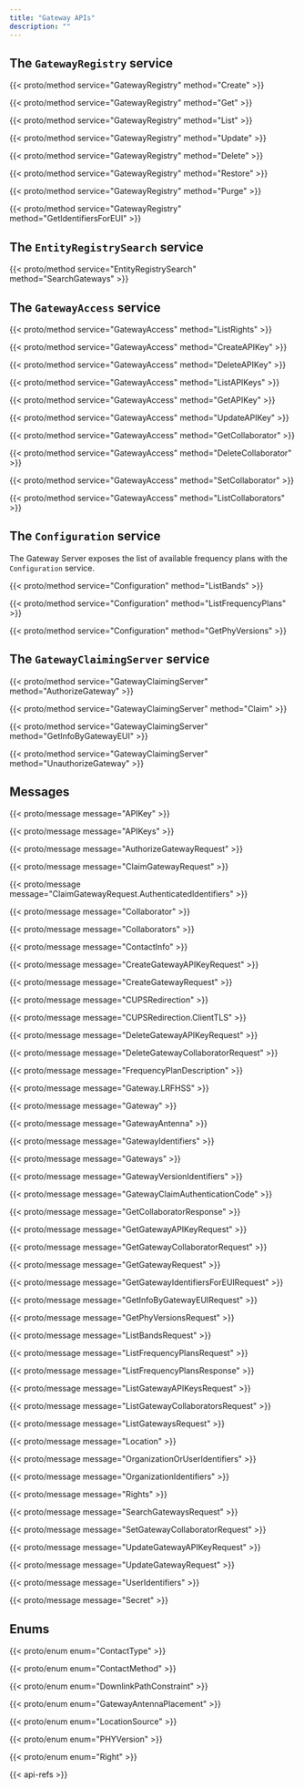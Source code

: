 ```yaml
---
title: "Gateway APIs"
description: ""
---
```


## The `GatewayRegistry` service

{{< proto/method service="GatewayRegistry" method="Create" >}}

{{< proto/method service="GatewayRegistry" method="Get" >}}

{{< proto/method service="GatewayRegistry" method="List" >}}

{{< proto/method service="GatewayRegistry" method="Update" >}}

{{< proto/method service="GatewayRegistry" method="Delete" >}}

{{< proto/method service="GatewayRegistry" method="Restore" >}}

{{< proto/method service="GatewayRegistry" method="Purge" >}}

{{< proto/method service="GatewayRegistry" method="GetIdentifiersForEUI" >}}

## The `EntityRegistrySearch` service

{{< proto/method service="EntityRegistrySearch" method="SearchGateways" >}}

## The `GatewayAccess` service

{{< proto/method service="GatewayAccess" method="ListRights" >}}

{{< proto/method service="GatewayAccess" method="CreateAPIKey" >}}

{{< proto/method service="GatewayAccess" method="DeleteAPIKey" >}}

{{< proto/method service="GatewayAccess" method="ListAPIKeys" >}}

{{< proto/method service="GatewayAccess" method="GetAPIKey" >}}

{{< proto/method service="GatewayAccess" method="UpdateAPIKey" >}}

{{< proto/method service="GatewayAccess" method="GetCollaborator" >}}

{{< proto/method service="GatewayAccess" method="DeleteCollaborator" >}}

{{< proto/method service="GatewayAccess" method="SetCollaborator" >}}

{{< proto/method service="GatewayAccess" method="ListCollaborators" >}}

## The `Configuration` service

The Gateway Server exposes the list of available frequency plans with the `Configuration` service.

{{< proto/method service="Configuration" method="ListBands" >}}

{{< proto/method service="Configuration" method="ListFrequencyPlans" >}}

{{< proto/method service="Configuration" method="GetPhyVersions" >}}

## The `GatewayClaimingServer` service

{{< proto/method service="GatewayClaimingServer" method="AuthorizeGateway" >}}

{{< proto/method service="GatewayClaimingServer" method="Claim" >}}

{{< proto/method service="GatewayClaimingServer" method="GetInfoByGatewayEUI" >}}

{{< proto/method service="GatewayClaimingServer" method="UnauthorizeGateway" >}}

## Messages

{{< proto/message message="APIKey" >}}

{{< proto/message message="APIKeys" >}}

{{< proto/message message="AuthorizeGatewayRequest" >}}

{{< proto/message message="ClaimGatewayRequest" >}}

{{< proto/message message="ClaimGatewayRequest.AuthenticatedIdentifiers" >}}

{{< proto/message message="Collaborator" >}}

{{< proto/message message="Collaborators" >}}

{{< proto/message message="ContactInfo" >}}

{{< proto/message message="CreateGatewayAPIKeyRequest" >}}

{{< proto/message message="CreateGatewayRequest" >}}

{{< proto/message message="CUPSRedirection" >}}

{{< proto/message message="CUPSRedirection.ClientTLS" >}}

{{< proto/message message="DeleteGatewayAPIKeyRequest" >}}

{{< proto/message message="DeleteGatewayCollaboratorRequest" >}}

{{< proto/message message="FrequencyPlanDescription" >}}

{{< proto/message message="Gateway.LRFHSS" >}}

{{< proto/message message="Gateway" >}}

{{< proto/message message="GatewayAntenna" >}}

{{< proto/message message="GatewayIdentifiers" >}}

{{< proto/message message="Gateways" >}}

{{< proto/message message="GatewayVersionIdentifiers" >}}

{{< proto/message message="GatewayClaimAuthenticationCode" >}}

{{< proto/message message="GetCollaboratorResponse" >}}

{{< proto/message message="GetGatewayAPIKeyRequest" >}}

{{< proto/message message="GetGatewayCollaboratorRequest" >}}

{{< proto/message message="GetGatewayRequest" >}}

{{< proto/message message="GetGatewayIdentifiersForEUIRequest" >}}

{{< proto/message message="GetInfoByGatewayEUIRequest" >}}

{{< proto/message message="GetPhyVersionsRequest" >}}

{{< proto/message message="ListBandsRequest" >}}

{{< proto/message message="ListFrequencyPlansRequest" >}}

{{< proto/message message="ListFrequencyPlansResponse" >}}

{{< proto/message message="ListGatewayAPIKeysRequest" >}}

{{< proto/message message="ListGatewayCollaboratorsRequest" >}}

{{< proto/message message="ListGatewaysRequest" >}}

{{< proto/message message="Location" >}}

{{< proto/message message="OrganizationOrUserIdentifiers" >}}

{{< proto/message message="OrganizationIdentifiers" >}}

{{< proto/message message="Rights" >}}

{{< proto/message message="SearchGatewaysRequest" >}}

{{< proto/message message="SetGatewayCollaboratorRequest" >}}

{{< proto/message message="UpdateGatewayAPIKeyRequest" >}}

{{< proto/message message="UpdateGatewayRequest" >}}

{{< proto/message message="UserIdentifiers" >}}

{{< proto/message message="Secret" >}}

## Enums

{{< proto/enum enum="ContactType" >}}

{{< proto/enum enum="ContactMethod" >}}

{{< proto/enum enum="DownlinkPathConstraint" >}}

{{< proto/enum enum="GatewayAntennaPlacement" >}}

{{< proto/enum enum="LocationSource" >}}

{{< proto/enum enum="PHYVersion" >}}

{{< proto/enum enum="Right" >}}

{{< api-refs >}}
